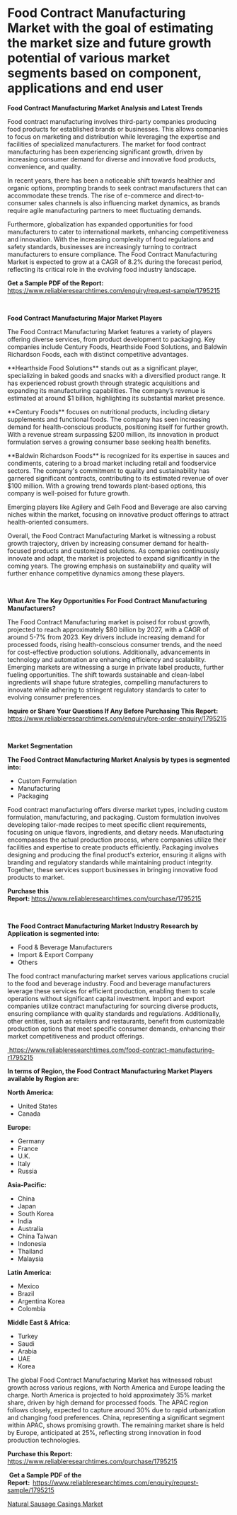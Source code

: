 <p><h1>Food Contract Manufacturing Market with the goal of estimating the market size and future growth potential of various market segments based on component, applications and end user</h1></p><p><strong>Food Contract Manufacturing Market Analysis and Latest Trends</strong></p>
<p><p>Food contract manufacturing involves third-party companies producing food products for established brands or businesses. This allows companies to focus on marketing and distribution while leveraging the expertise and facilities of specialized manufacturers. The market for food contract manufacturing has been experiencing significant growth, driven by increasing consumer demand for diverse and innovative food products, convenience, and quality.</p><p>In recent years, there has been a noticeable shift towards healthier and organic options, prompting brands to seek contract manufacturers that can accommodate these trends. The rise of e-commerce and direct-to-consumer sales channels is also influencing market dynamics, as brands require agile manufacturing partners to meet fluctuating demands. </p><p>Furthermore, globalization has expanded opportunities for food manufacturers to cater to international markets, enhancing competitiveness and innovation. With the increasing complexity of food regulations and safety standards, businesses are increasingly turning to contract manufacturers to ensure compliance. The Food Contract Manufacturing Market is expected to grow at a CAGR of 8.2% during the forecast period, reflecting its critical role in the evolving food industry landscape.</p></p>
<p><strong>Get a Sample PDF of the Report:&nbsp;</strong> <a href="https://www.reliableresearchtimes.com/enquiry/request-sample/1795215?utm_campaign=2040&utm_medium=2&utm_source=Github&utm_content=ia&utm_term=14022025&utm_id=food-contract-manufacturing">https://www.reliableresearchtimes.com/enquiry/request-sample/1795215</a></p>
<p>&nbsp;</p>
<p><strong>Food Contract Manufacturing Major Market Players</strong></p>
<p><p>The Food Contract Manufacturing Market features a variety of players offering diverse services, from product development to packaging. Key companies include Century Foods, Hearthside Food Solutions, and Baldwin Richardson Foods, each with distinct competitive advantages.</p><p>**Hearthside Food Solutions** stands out as a significant player, specializing in baked goods and snacks with a diversified product range. It has experienced robust growth through strategic acquisitions and expanding its manufacturing capabilities. The company’s revenue is estimated at around $1 billion, highlighting its substantial market presence.</p><p>**Century Foods** focuses on nutritional products, including dietary supplements and functional foods. The company has seen increasing demand for health-conscious products, positioning itself for further growth. With a revenue stream surpassing $200 million, its innovation in product formulation serves a growing consumer base seeking health benefits.</p><p>**Baldwin Richardson Foods** is recognized for its expertise in sauces and condiments, catering to a broad market including retail and foodservice sectors. The company's commitment to quality and sustainability has garnered significant contracts, contributing to its estimated revenue of over $100 million. With a growing trend towards plant-based options, this company is well-poised for future growth.</p><p>Emerging players like Agilery and Gelh Food and Beverage are also carving niches within the market, focusing on innovative product offerings to attract health-oriented consumers.</p><p>Overall, the Food Contract Manufacturing Market is witnessing a robust growth trajectory, driven by increasing consumer demand for health-focused products and customized solutions. As companies continuously innovate and adapt, the market is projected to expand significantly in the coming years. The growing emphasis on sustainability and quality will further enhance competitive dynamics among these players.</p></p>
<p>&nbsp;</p>
<p><strong>What Are The Key Opportunities For Food Contract Manufacturing Manufacturers?</strong></p>
<p><p>The Food Contract Manufacturing market is poised for robust growth, projected to reach approximately $80 billion by 2027, with a CAGR of around 5-7% from 2023. Key drivers include increasing demand for processed foods, rising health-conscious consumer trends, and the need for cost-effective production solutions. Additionally, advancements in technology and automation are enhancing efficiency and scalability. Emerging markets are witnessing a surge in private label products, further fueling opportunities. The shift towards sustainable and clean-label ingredients will shape future strategies, compelling manufacturers to innovate while adhering to stringent regulatory standards to cater to evolving consumer preferences.</p></p>
<p><strong>Inquire or Share Your Questions If Any Before Purchasing This Report:</strong> <a href="https://www.reliableresearchtimes.com/enquiry/pre-order-enquiry/1795215?utm_campaign=2040&utm_medium=2&utm_source=Github&utm_content=ia&utm_term=14022025&utm_id=food-contract-manufacturing">https://www.reliableresearchtimes.com/enquiry/pre-order-enquiry/1795215</a></p>
<p>&nbsp;</p>
<p><strong>Market Segmentation</strong></p>
<p><strong>The Food Contract Manufacturing Market Analysis by types is segmented into:</strong></p>
<p><ul><li>Custom Formulation</li><li>Manufacturing</li><li>Packaging</li></ul></p>
<p><p>Food contract manufacturing offers diverse market types, including custom formulation, manufacturing, and packaging. Custom formulation involves developing tailor-made recipes to meet specific client requirements, focusing on unique flavors, ingredients, and dietary needs. Manufacturing encompasses the actual production process, where companies utilize their facilities and expertise to create products efficiently. Packaging involves designing and producing the final product's exterior, ensuring it aligns with branding and regulatory standards while maintaining product integrity. Together, these services support businesses in bringing innovative food products to market.</p></p>
<p><strong>Purchase this Report:&nbsp;</strong><a href="https://www.reliableresearchtimes.com/purchase/1795215?utm_campaign=2040&utm_medium=2&utm_source=Github&utm_content=ia&utm_term=14022025&utm_id=food-contract-manufacturing">https://www.reliableresearchtimes.com/purchase/1795215</a></p>
<p>&nbsp;</p>
<p><strong>The Food Contract Manufacturing Market Industry Research by Application is segmented into:</strong></p>
<p><ul><li>Food & Beverage Manufacturers</li><li>Import & Export Company</li><li>Others</li></ul></p>
<p><p>The food contract manufacturing market serves various applications crucial to the food and beverage industry. Food and beverage manufacturers leverage these services for efficient production, enabling them to scale operations without significant capital investment. Import and export companies utilize contract manufacturing for sourcing diverse products, ensuring compliance with quality standards and regulations. Additionally, other entities, such as retailers and restaurants, benefit from customizable production options that meet specific consumer demands, enhancing their market competitiveness and product offerings.</p></p>
<p><a href="https://www.reliableresearchtimes.com/food-contract-manufacturing-r1795215?utm_campaign=2040&utm_medium=2&utm_source=Github&utm_content=ia&utm_term=14022025&utm_id=food-contract-manufacturing">&nbsp;https://www.reliableresearchtimes.com/food-contract-manufacturing-r1795215</a></p>
<p><strong>In terms of Region, the Food Contract Manufacturing Market Players available by Region are:</strong></p>
<p>
    <p> <strong> North America: </strong>
        <ul>
            <li>United States</li>
            <li>Canada</li>
        </ul>
        </p> 
    <p> <strong> Europe: </strong>
        <ul>
            <li>Germany</li>
            <li>France</li>
            <li>U.K.</li>
            <li>Italy</li>
            <li>Russia</li>
        </ul>
        </p> 
    <p> <strong> Asia-Pacific: </strong>
        <ul>
            <li>China</li>
            <li>Japan</li>
            <li>South Korea</li>
            <li>India</li>
            <li>Australia</li>
            <li>China Taiwan</li>
            <li>Indonesia</li>
            <li>Thailand</li>
            <li>Malaysia</li>
        </ul>
        </p> 
    <p> <strong> Latin America: </strong>
        <ul>
            <li>Mexico</li>
            <li>Brazil</li>
            <li>Argentina Korea</li>
            <li>Colombia</li>
        </ul>
        </p> 
    <p> <strong> Middle East & Africa: </strong>
        <ul>
            <li>Turkey</li>
            <li>Saudi</li>
            <li>Arabia</li>
            <li>UAE</li>
            <li>Korea</li>
        </ul>
    </p>
    </p>
<p><p>The global Food Contract Manufacturing Market has witnessed robust growth across various regions, with North America and Europe leading the charge. North America is projected to hold approximately 35% market share, driven by high demand for processed foods. The APAC region follows closely, expected to capture around 30% due to rapid urbanization and changing food preferences. China, representing a significant segment within APAC, shows promising growth. The remaining market share is held by Europe, anticipated at 25%, reflecting strong innovation in food production technologies.</p></p>
<p><strong>Purchase this Report: </strong><a href="https://www.reliableresearchtimes.com/purchase/1795215?utm_campaign=2040&utm_medium=2&utm_source=Github&utm_content=ia&utm_term=14022025&utm_id=food-contract-manufacturing">https://www.reliableresearchtimes.com/purchase/1795215</a></p>
<p>&nbsp;<strong>Get a Sample PDF of the Report:&nbsp;&nbsp;</strong><a href="https://www.reliableresearchtimes.com/enquiry/request-sample/1795215?utm_campaign=2040&utm_medium=2&utm_source=Github&utm_content=ia&utm_term=14022025&utm_id=food-contract-manufacturing">https://www.reliableresearchtimes.com/enquiry/request-sample/1795215</a></p>
<p><strong></strong></p>
<p><p><a href="https://github.com/MonroeBullock54/Market-Research-Report-List-1/blob/main/natural-sausage-casings-market.md?utm_campaign=2040&utm_medium=2&utm_source=Github&utm_content=ia&utm_term=14022025&utm_id=food-contract-manufacturing">Natural Sausage Casings Market</a></p></p>